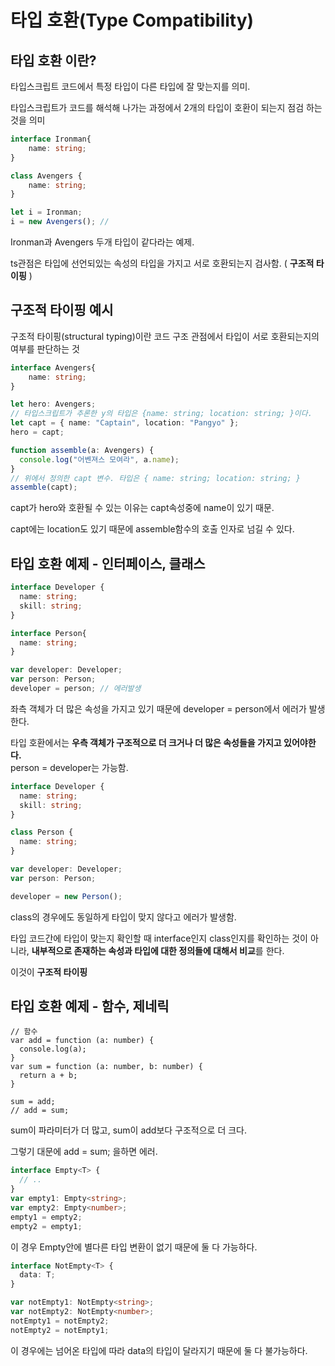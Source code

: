# 타입 호환(Type Compatibility)

## 타입 호환 이란?

타입스크립트 코드에서 특정 타입이 다른 타입에 잘 맞는지를 의미.

타입스크립트가 코드를 해석해 나가는 과정에서 2개의 타입이 호환이 되는지 점검 하는 것을 의미

```typescript
interface Ironman{
    name: string;
}

class Avengers {
    name: string;
}

let i = Ironman;
i = new Avengers(); // 
```

Ironman과 Avengers 두개 타입이 같다라는 예제.

ts관점은 타입에 선언되있는 속성의 타입을 가지고 서로 호환되는지 검사함. ( **구조적 타이핑** )



## 구조적 타이핑 예시

구조적 타이핑(structural typing)이란 코드 구조 관점에서 타입이 서로 호환되는지의 여부를 판단하는 것

```typescript
interface Avengers{
    name: string;
}

let hero: Avengers;
// 타입스크립트가 추론한 y의 타입은 {name: string; location: string; }이다.
let capt = { name: "Captain", location: "Pangyo" };
hero = capt;

function assemble(a: Avengers) {
  console.log("어벤져스 모여라", a.name);
}
// 위에서 정의한 capt 변수. 타입은 { name: string; location: string; }
assemble(capt);
```

capt가 hero와 호환될 수 있는 이유는 capt속성중에 name이 있기 때문.

capt에는 location도 있기 때문에 assemble함수의 호출 인자로 넘길 수 있다.



## 타입 호환 예제 - 인터페이스, 클래스

```typescript
interface Developer { 
  name: string;
  skill: string;
}

interface Person{
  name: string;
}

var developer: Developer;
var person: Person;
developer = person; // 에러발생
```

좌측 객체가 더 많은 속성을 가지고 있기 때문에 developer = person에서 에러가 발생한다.

타입 호환에서는 **우측 객체가 구조적으로 더 크거나 더 많은 속성들을 가지고 있어야한다.**<br/>person = developer는 가능함.



```typescript
interface Developer { 
  name: string;
  skill: string;
}

class Person { 
  name: string;
}

var developer: Developer;
var person: Person;

developer = new Person();
```

class의 경우에도 동일하게 타입이 맞지 않다고 에러가 발생함.

타입 코드간에 타입이 맞는지  확인할 때 interface인지 class인지를 확인하는 것이 아니라, **내부적으로 존재하는 속성과 타입에 대한 정의들에 대해서 비교**를 한다.

이것이 **구조적 타이핑**



## 타입 호환 예제 - 함수, 제네릭

```ty
// 함수
var add = function (a: number) { 
  console.log(a);
}
var sum = function (a: number, b: number) { 
  return a + b;
}

sum = add;
// add = sum;
```

sum이 파라미터가 더 많고, sum이 add보다 구조적으로 더 크다.

그렇기 대문에 add = sum; 을하면 에러.



```typescript
interface Empty<T> { 
  // ..
}
var empty1: Empty<string>;
var empty2: Empty<number>;
empty1 = empty2;
empty2 = empty1;
```

이 경우 Empty안에 별다른 타입 변환이 없기 때문에 둘 다 가능하다.



```typescript
interface NotEmpty<T> { 
  data: T;
}

var notEmpty1: NotEmpty<string>;
var notEmpty2: NotEmpty<number>;
notEmpty1 = notEmpty2;
notEmpty2 = notEmpty1;
```

이 경우에는 넘어온 타입에 따라 data의 타입이 달라지기 때문에 둘 다 불가능하다.